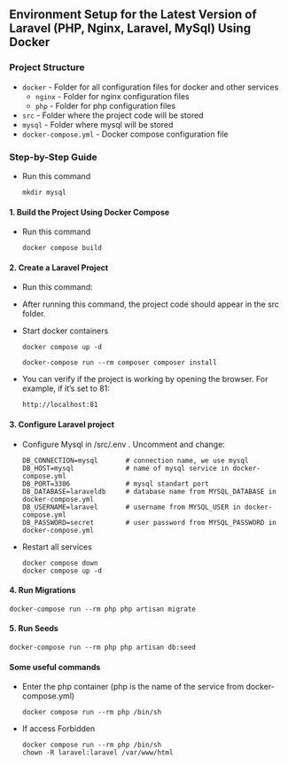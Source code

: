 ## Environment Setup for the Latest Version of Laravel (PHP, Nginx, Laravel, MySql) Using Docker

### Project Structure

- `docker` - Folder for all configuration files for docker and other services
    - `nginx` - Folder for nginx configuration files
    - `php` - Folder for php configuration files
- `src` - Folder where the project code will be stored
- `mysql` - Folder where mysql will be stored
- `docker-compose.yml` - Docker compose configuration file

### Step-by-Step Guide

- Run this command
  
  ```
  mkdir mysql
  ```

#### 1. Build the Project Using Docker Compose

- Run this command
  
  ```
  docker compose build
  ```

#### 2. Create a Laravel Project

-  Run this command:

- After running this command, the project code should appear in the src folder.

- Start docker containers

  ```
  docker compose up -d
  ```

  ```
  docker-compose run --rm composer composer install
  ```
- You can verify if the project is working by opening the browser. For example, if it’s set to 81:

  ```
  http://localhost:81
  ```

#### 3. Configure Laravel project 
 
- Configure Mysql in /src/.env . Uncomment and change:

  ```
  DB_CONNECTION=mysql       # connection name, we use mysql
  DB_HOST=mysql             # name of mysql service in docker-compose.yml
  DB_PORT=3306              # mysql standart port 
  DB_DATABASE=laraveldb     # database name from MYSQL_DATABASE in docker-compose.yml
  DB_USERNAME=laravel       # username from MYSQL_USER in docker-compose.yml
  DB_PASSWORD=secret        # user password from MYSQL_PASSWORD in docker-compose.yml
  ```
- Restart all services
  
  ```
  docker compose down
  docker compose up -d
  ```

#### 4. Run Migrations

  ```
  docker-compose run --rm php php artisan migrate
  ```

#### 5. Run Seeds

  ```
  docker-compose run --rm php php artisan db:seed
  ```

#### Some useful commands

- Enter the php container (php is the name of the service from docker-compose.yml)

  ```
  docker compose run --rm php /bin/sh
  ```

- If access Forbidden

  ```
  docker compose run --rm php /bin/sh
  chown -R laravel:laravel /var/www/html
  ```
